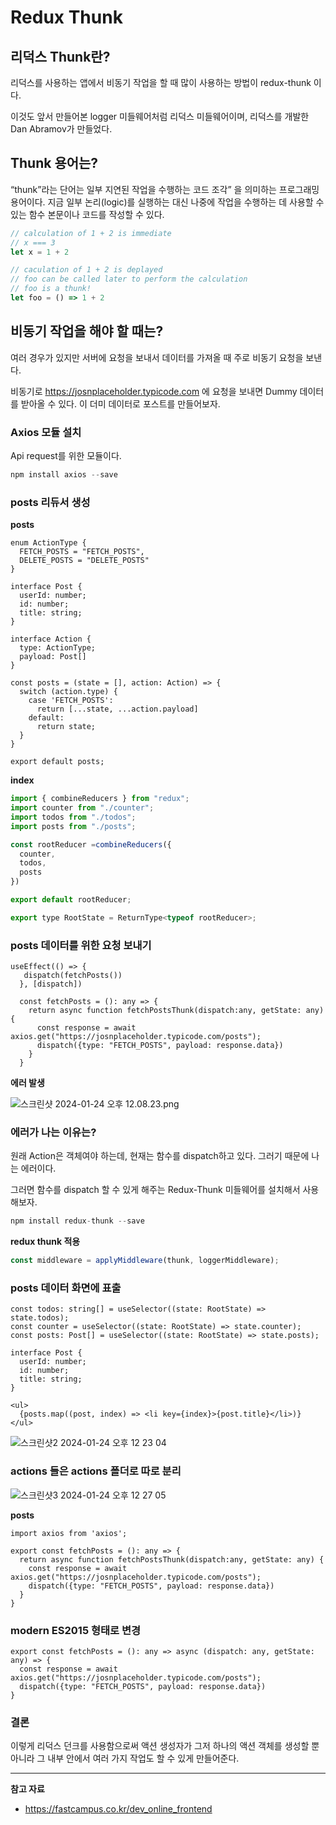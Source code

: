 # Redux Thunk

## 리덕스 Thunk란?

리덕스를 사용하는 앱에서 비동기 작업을 할 때 많이 사용하는 방법이 redux-thunk 이다.

이것도 앞서 만들어본 logger 미들웨어처럼 리덕스 미들웨어이며, 리덕스를 개발한 Dan Abramov가 만들었다.

## Thunk 용어는?

“thunk”라는 단어는 일부 지연된 작업을 수행하는 코드 조각” 을 의미하는 프로그래밍 용어이다. 지금 일부 논리(logic)를 실행하는 대신 나중에 작업을 수행하는 데 사용할 수 있는 함수 본문이나 코드를 작성할 수 있다.

```jsx
// calculation of 1 + 2 is immediate
// x === 3
let x = 1 + 2

// caculation of 1 + 2 is deplayed
// foo can be called later to perform the calculation
// foo is a thunk!
let foo = () => 1 + 2
```

## 비동기 작업을 해야 할 때는?

여러 경우가 있지만 서버에 요청을 보내서 데이터를 가져올 때 주로 비동기 요청을 보낸다.

비동기로 https://josnplaceholder.typicode.com 에 요청을 보내면 Dummy 데이터를 받아올 수 있다. 이 더미 데이터로 포스트를 만들어보자.

### Axios 모듈 설치

Api request를 위한 모듈이다.

```jsx
npm install axios --save
```

### posts 리듀서 생성

**posts**

```tsx
enum ActionType {
  FETCH_POSTS = "FETCH_POSTS",
  DELETE_POSTS = "DELETE_POSTS"
}

interface Post {
  userId: number;
  id: number;
  title: string;
}

interface Action {
  type: ActionType;
  payload: Post[]
}

const posts = (state = [], action: Action) => {
  switch (action.type) {
    case 'FETCH_POSTS':
      return [...state, ...action.payload]
    default:
      return state;
  }
}

export default posts;
```

**index**

```jsx
import { combineReducers } from "redux";
import counter from "./counter";
import todos from "./todos";
import posts from "./posts";

const rootReducer =combineReducers({
  counter,
  todos,
  posts
})

export default rootReducer;

export type RootState = ReturnType<typeof rootReducer>;
```

### posts 데이터를 위한 요청 보내기

```tsx
useEffect(() => {
   dispatch(fetchPosts()) 
  }, [dispatch])

  const fetchPosts = (): any => {
    return async function fetchPostsThunk(dispatch:any, getState: any) {
      const response = await axios.get("https://josnplaceholder.typicode.com/posts");
      dispatch({type: "FETCH_POSTS", payload: response.data})
    }
  }
```

**에러 발생**

![스크린샷 2024-01-24 오후 12.08.23.png](https://github.com/Heo-y-y/development-blog/assets/112863029/714eaa29-6086-4a7b-a181-af613bd29c29)

### 에러가 나는 이유는?

원래 Action은 객체여야 하는데, 현재는 함수를 dispatch하고 있다. 그러기 때문에 나는 에러이다.

그러면 함수를 dispatch 할 수 있게 해주는 Redux-Thunk 미들웨어를 설치해서 사용해보자.

```jsx
npm install redux-thunk --save
```

**redux thunk 적용**

```jsx
const middleware = applyMiddleware(thunk, loggerMiddleware);
```

### posts 데이터 화면에 표출

```tsx
const todos: string[] = useSelector((state: RootState) => state.todos);
const counter = useSelector((state: RootState) => state.counter);
const posts: Post[] = useSelector((state: RootState) => state.posts);
```

```tsx
interface Post {
  userId: number;
  id: number;
  title: string;
}
```

```tsx
<ul>
  {posts.map((post, index) => <li key={index}>{post.title}</li>)}
</ul>
```

![스크린샷2 2024-01-24 오후 12 23 04](https://github.com/Heo-y-y/development-blog/assets/112863029/51fd3479-fff6-461c-9a8a-4c522210a59b)

### actions 들은 actions 폴더로 따로 분리

![스크린샷3 2024-01-24 오후 12 27 05](https://github.com/Heo-y-y/development-blog/assets/112863029/1d48b1ce-d228-43f7-a872-4435c6319d0c)

**posts**

```tsx
import axios from 'axios';

export const fetchPosts = (): any => {
  return async function fetchPostsThunk(dispatch:any, getState: any) {
    const response = await axios.get("https://josnplaceholder.typicode.com/posts");
    dispatch({type: "FETCH_POSTS", payload: response.data})
  }
}
```

### modern ES2015 형태로 변경

```tsx
export const fetchPosts = (): any => async (dispatch: any, getState: any) => {
  const response = await axios.get("https://josnplaceholder.typicode.com/posts");
  dispatch({type: "FETCH_POSTS", payload: response.data})
}
```

### 결론

이렇게 리덕스 던크를 사용함으로써 액션 생성자가 그저 하나의 액션 객체를 생성할 뿐 아니라 그 내부 안에서 여러 가지 작업도 할 수 있게 만들어준다.

---

**참고 자료**

- <https://fastcampus.co.kr/dev_online_frontend>
